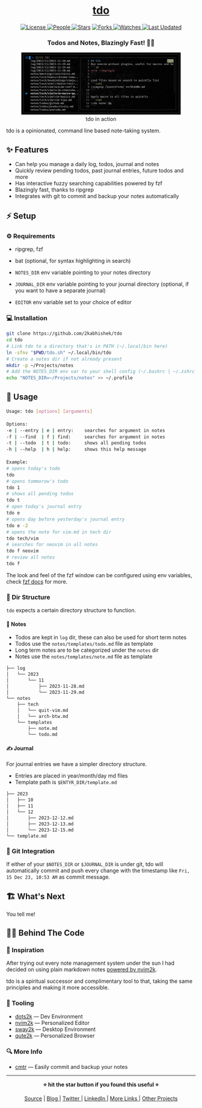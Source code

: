 <div align = "center">

<h1><a href="https://github.com/2kabhishek/tdo">tdo</a></h1>

<a href="https://github.com/2KAbhishek/tdo/blob/main/LICENSE">
<img alt="License" src="https://img.shields.io/github/license/2kabhishek/tdo?style=flat&color=eee&label="> </a>

<a href="https://github.com/2KAbhishek/tdo/graphs/contributors">
<img alt="People" src="https://img.shields.io/github/contributors/2kabhishek/tdo?style=flat&color=ffaaf2&label=People"> </a>

<a href="https://github.com/2KAbhishek/tdo/stargazers">
<img alt="Stars" src="https://img.shields.io/github/stars/2kabhishek/tdo?style=flat&color=98c379&label=Stars"></a>

<a href="https://github.com/2KAbhishek/tdo/network/members">
<img alt="Forks" src="https://img.shields.io/github/forks/2kabhishek/tdo?style=flat&color=66a8e0&label=Forks"> </a>

<a href="https://github.com/2KAbhishek/tdo/watchers">
<img alt="Watches" src="https://img.shields.io/github/watchers/2kabhishek/tdo?style=flat&color=f5d08b&label=Watches"> </a>

<a href="https://github.com/2KAbhishek/tdo/pulse">
<img alt="Last Updated" src="https://img.shields.io/github/last-commit/2kabhishek/tdo?style=flat&color=e06c75&label="> </a>

<h3>Todos and Notes, Blazingly Fast! 📃🚀</h3>

<figure>
  <img src="images/screenshot.jpg" alt="tdo in action">
  <br/>
  <figcaption>tdo in action</figcaption>
</figure>

</div>

tdo is a opinionated, command line based note-taking system.

## ✨ Features

- Can help you manage a daily log, todos, journal and notes
- Quickly review pending todos, past journal entries, future todos and more
- Has interactive fuzzy searching capabilities powered by fzf
- Blazingly fast, thanks to ripgrep
- Integrates with git to commit and backup your notes automatically

## ⚡ Setup

### ⚙️ Requirements

- ripgrep, fzf
- bat (optional, for syntax highlighting in search)

- `NOTES_DIR` env variable pointing to your notes directory
- `JOURNAL_DIR` env variable pointing to your journal directory (optional, if you want to have a separate journal)
- `EDITOR` env variable set to your choice of editor

### 💻 Installation

```bash
git clone https://github.com/2kabhishek/tdo
cd tdo
# Link tdo to a directory that's in PATH (~/.local/bin here)
ln -sfnv "$PWD/tdo.sh" ~/.local/bin/tdo
# Create a notes dir if not already present
mkdir -p ~/Projects/notes
# Add the NOTES_DIR env var to your shell config (~/.bashrc | ~/.zshrc | ~/.profile)
echo "NOTES_DIR=~/Projects/notes" >> ~/.profile
```

## 🚀 Usage

```bash
Usage: tdo [options] [arguments]

Options:
-e | --entry | e | entry:    searches for argument in notes
-f | --find  | f | find:     searches for argument in notes
-t | --todo  | t | todo:     shows all pending todos
-h | --help  | h | help:     shows this help message

Example:
# opens today's todo
tdo
# opens tommorow's todo
tdo 1
# shows all pending todos
tdo t
# open today's journal entry
tdo e
# opens day before yesterday's journal entry
tdo e -2
# opens the note for vim.md in tech dir
tdo tech/vim
# searches for neovim in all notes
tdo f neovim
# review all notes
tdo f
```

The look and feel of the fzf window can be configured using env variables, check [fzf docs](https://github.com/junegunn/fzf#environment-variables) for more.

### 📁 Dir Structure

`tdo` expects a certain directory structure to function.

#### 📓 Notes

- Todos are kept in `log` dir, these can also be used for short term notes
- Todos use the `notes/templates/todo.md` file as template
- Long term notes are to be categorized under the `notes` dir
- Notes use the `notes/templates/note.md` file as template

```
├── log
│   └── 2023
│       └── 11
│           ├── 2023-11-28.md
│           └── 2023-11-29.md
└── notes
    ├── tech
    │   └── quit-vim.md
    │   └── arch-btw.md
    └── templates
        ├── note.md
        └── todo.md
```

#### ✍️ Journal

For journal entries we have a simpler directory structure.

- Entries are placed in year/month/day md files
- Template path is `$ENTYR_DIR/template.md`

```
├── 2023
│   ├── 10
│   ├── 11
│   └── 12
│       ├── 2023-12-12.md
│       ├── 2023-12-13.md
│       └── 2023-12-15.md
└── template.md
```

### 💾 Git Integration

If either of your `$NOTES_DIR` or `$JOURNAL_DIR` is under git, tdo will automatically commit and push every change with the timestamp like `Fri, 15 Dec 23, 10:53 AM` as commit message.

## 🏗️ What's Next

You tell me!

## 🧑‍💻 Behind The Code

### 🌈 Inspiration

After trying out every note management system under the sun I had decided on using plain markdown notes [powered by nvim2k](https://youtu.be/FP7sQhc8kek).

tdo is a spiritual successor and complimentary tool to that, taking the same principles and making it more accessible.

### 🧰 Tooling

- [dots2k](https://github.com/2kabhishek/dots2k) — Dev Environment
- [nvim2k](https://github.com/2kabhishek/nvim2k) — Personalized Editor
- [sway2k](https://github.com/2kabhishek/sway2k) — Desktop Environment
- [qute2k](https://github.com/2kabhishek/qute2k) — Personalized Browser

### 🔍 More Info

- [cmtr](https://github.com/2kabhishek/cmtr) — Easily commit and backup your notes

<hr>

<div align="center">

<strong>⭐ hit the star button if you found this useful ⭐</strong><br>

<a href="https://github.com/2KAbhishek/tdo">Source</a>
| <a href="https://2kabhishek.github.io/blog" target="_blank">Blog </a>
| <a href="https://twitter.com/2kabhishek" target="_blank">Twitter </a>
| <a href="https://linkedin.com/in/2kabhishek" target="_blank">LinkedIn </a>
| <a href="https://2kabhishek.github.io/links" target="_blank">More Links </a>
| <a href="https://2kabhishek.github.io/projects" target="_blank">Other Projects </a>

</div>
